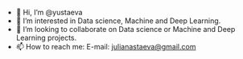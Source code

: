 - 👋 Hi, I’m @yustaeva
- 👀 I’m interested in Data science, Machine and Deep Learning.
- 💞️ I’m looking to collaborate on Data science or Machine and Deep Learning projects.
- 📫 How to reach me: E-mail: julianastaeva@gmail.com

<!---
yustaeva/yustaeva is a ✨ special ✨ repository because its `README.md` (this file) appears on your GitHub profile.
You can click the Preview link to take a look at your changes.
--->
